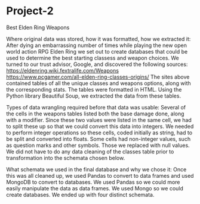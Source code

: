 # Project-2

Best Elden Ring Weapons

Where original data was stored, how it was formatted, how we extracted it:
After dying an embarrassing number of times while playing the new open world action RPG Elden Ring we set out to create databases that could be used to determine the best starting classess and weapon choices. We turned to our trust advisor, Google, and discovered the following sources:
https://eldenring.wiki.fextralife.com/Weapons
https://www.pcgamer.com/all-elden-ring-classes-origins/
The sites above contained tables of all the unique classes and weapons options, along with the corresponding stats. The tables were formatted in HTML. Using the Python library Beautiful Soup, we extracted the data from these tables.

Types of data wrangling required before that data was usable:
Several of the cells in the weapons tables listed both the base damage done, along with a modifier. Since these two values were listed in the same cell, we had to split these up so that we could convert this data into integers. We needed to perform integer operations so these cells, coded initially as string, had to be split and converted into floats. Some cells had non-integer values, such as question marks and other symbols. Those we replaced with null values. We did not have to do any data cleaning of the classes table prior to transformation into the schemata chosen below.

What schemata we used in the final database and why we chose it:
Once this was all cleaned up, we used Pandas to convert to data frames and used MongoDB to convert to databases. We used Pandas so we could more easily manipulate the data as data frames. We used Mongo so we could create databases.  We ended up with four distinct schemata.
